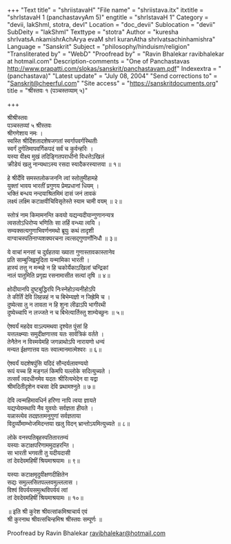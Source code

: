 +++
"Text title" = "shriistavaH"
"File name" = "shriistava.itx"
itxtitle = "shrIstavaH 1 (panchastavyAm 5)"
engtitle = "shrIstavaH 1"
Category = "devii, lakShmI, stotra, devI"
Location = "doc_devii"
Sublocation = "devii"
SubDeity = "lakShmI"
Texttype = "stotra"
Author = "kuresha shrIvatsA.nkamishrAchArya evaM shrI kuranAtha shrIvatsachinhamishra"
Language = "Sanskrit"
Subject = "philosophy/hinduism/religion"
"Transliterated by" = "WebD"
"Proofread by" = "Ravin Bhalekar ravibhalekar at hotmail.com"
Description-comments = "One of Panchastavas http://www.prapatti.com/slokas/sanskrit/panchastavam.pdf"
Indexextra = "(panchastava)"
"Latest update" = "July 08, 2004"
"Send corrections to" = "Sanskrit@cheerful.com"
"Site access" = "https://sanskritdocuments.org"
title = "श्रीस्तवः १ (पञ्चस्तव्याम् ५)"

+++
  
 श्रीश्रीस्तवः   
पञ्चस्तव्यां ५ श्रीस्तवः  
श्रीगणेशाय नमः ।  
स्वस्ति श्रीर्दिशतादशेषजगतां स्वर्गापवर्गस्थितीः  
स्वर्गं दुर्गतिमापवर्गिकपदं सर्वं च कुर्वन्हरिः ।  
यस्या वीक्ष्य मुखं तदिङ्गितपराधीनो विधत्तेऽखिलं  
क्रीडेयं खलु नान्यथाऽस्य रसदा स्यादैकरस्यात्तया ॥ १॥  
  
हे श्रीर्देवि समस्तलोकजननि त्वां स्तोतुमीहामहे  
युक्तां भावय भारतीं प्रगुणय प्रेमप्रधानां धियम् ।  
भक्तिं बन्धय नन्दयाश्रितमिमं दासं जनं तावकं  
लक्ष्यं लक्ष्मि कटाक्षवीचिविसृतेस्ते स्याम चामी वयम् ॥ २॥  
  
स्तोत्रं नाम किमामनन्ति कवयो यद्यन्यदीयान्गुणानन्यत्र  
त्वसतोऽधिरोप्य भणितिः सा तर्हि वन्ध्या त्वयि ।  
सम्यक्सत्यगुणाभिवर्णनमथो ब्रूयुः कथं तादृशी  
वाग्वाचस्पतिनाप्यशक्यरचना त्वत्सद्गुणार्णोनिधौ ॥ ३॥  
  
ये वाचां मनसां च दुर्ग्रहतया ख्याता गुणास्तावकास्तानेव  
प्रति साम्बुजिह्वमुदिता यन्मामिका भारती ।  
हास्यं तत्तु न मन्महे न हि चकोर्येकाऽखिलां चन्द्रिकां  
नालं पातुमिति प्रगृह्य रसनामासीत सत्यां तृषि ॥ ४॥  
  
क्षोदीयानपि दुष्टबुद्धिरपि निःस्नेहोऽप्यनीहोऽपि  
ते कीर्तिं देवि लिहन्नहं न च बिभेम्यज्ञो न जिह्रेमि च ।  
दुष्येत्सा तु न तावता न हि शुना लीढाऽपि भागीरथी  
दुष्येच्चापि न लज्जते न च बिभेत्यार्तिस्तु शाम्येच्छुनः ॥ ५॥  
  
ऐश्वर्यं महदेव वाऽल्पमथवा दृश्येत पुंसां हि  
यत्तलक्ष्म्याः समुदीक्षणात्तव यतः सार्वत्रिकं वर्तते ।  
तेनैतेन न विस्मयेमहि जगन्नाथोऽपि नारायणो धन्यं  
मन्यत ईक्षणात्तव यतः स्वात्मानमात्मेश्वरः ॥ ६॥  
  
ऐश्वर्यं यदशेषपुंसि यदिदं सौन्दर्यलावण्ययो  
रूपं यच्च हि मङ्गलं किमपि यल्लोके सदित्युच्यते ।  
तत्सर्वं त्वदधीनमेव यदतः श्रीरित्यभेदेन वा यद्वा  
श्रीमदितीदृशेन वचसा देवि प्रथामश्नुते ॥ ७॥  
  
देवि त्वन्महिमावधिर्न हरिणा नापि त्वया ज्ञायते  
यद्यप्येवमथापि नैव युवयोः सर्वज्ञता हीयते ।  
यन्नास्त्येव तदज्ञतामनुगुणां सर्वज्ञताया  
विदुर्व्योमाम्भोजमिदन्तया खलु विदन् भ्रान्तोऽयमित्युच्यते ॥ ८॥  
  
लोके वनस्पतिबृहस्पतितारतम्यं  
     यस्याः कटाक्षपरिणाममुदाहरन्ति ।  
सा भारती भगवती तु यदीयदासी   
     तां देवदेवमहिषीं श्रियमाश्रयामः ॥ ९॥  
  
यस्याः कटाक्षमृदुवीक्षणदीक्षितेन  
     सद्यः समुल्लसितपल्लवमुल्ललास ।  
विश्वं विपर्ययसमुत्थविपर्ययं त्वां   
     तां देवदेवमहिषीं श्रियमाश्रयामः ॥ १०॥  
  
॥ इति श्री कुरेश श्रीवत्सांकमिश्राचार्य एवं  
श्री कुरनाथ श्रीवत्सचिन्हमिश्र श्रीस्तवः सम्पूर्णः ॥  
  
  
Proofread by Ravin Bhalekar ravibhalekar@hotmail.com  
  
